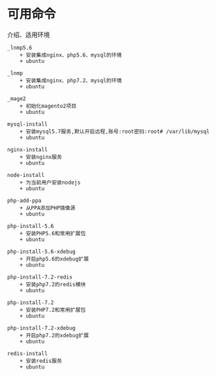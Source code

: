 # 可用命令
介绍、适用环境

    _lnmp5.6
        + 安装集成nginx、php5.6、mysql的环境
        + ubuntu

    _lnmp
        + 安装集成nginx、php7.2、mysql的环境
        + ubuntu

    _mage2
        + 初始化magento2项目
        + ubuntu

    mysql-install
        + 安装mysql5.7服务,默认开启远程,账号:root密码:root# /var/lib/mysql
        + ubuntu

    nginx-install
        + 安装nginx服务
        + ubuntu

    node-install
        + 为当前用户安装nodejs
        + ubuntu

    php-add-ppa
        + 从PPA添加PHP镜像源
        + ubuntu

    php-install-5.6
        + 安装PHP5.6和常用扩展包
        + ubuntu

    php-install-5.6-xdebug
        + 开启php5.6的xdebug扩展
        + ubuntu

    php-install-7.2-redis
        + 安装php7.2的redis模块
        + ubuntu

    php-install-7.2
        + 安装PHP7.2和常用扩展包
        + ubuntu

    php-install-7.2-xdebug
        + 开启php7.2的xdebug扩展
        + ubuntu

    redis-install
        + 安装redis服务
        + ubuntu

